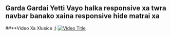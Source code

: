 ## Garda Gardai Yetti Vayo halka responsive xa twra navbar banako xaina responsive hide matrai xa

##**Video Xa Xlusice ;)
[![Video Title](https://img.youtube.com/vi/8lIQHk3H-cc/0.jpg)](https://www.youtube.com/watch?v=8lIQHk3H-cc)

